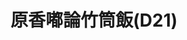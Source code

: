 ---
title: "原香嘟論竹筒飯(D21)"
description: "原香嘟論竹筒飯(D21)"
layout: shop
keywords:
  - 美食競賽
  - 台灣美食
  - 美食精選
datePublished: "2025-06-30"
dateModified: "2025-07-06"
city: "花蓮縣"
district: "花蓮市"
address: "花蓮縣花蓮市中山路50號原住民一條街D21"
phone: "0955731462"
geo: "23.97195944554577, 121.61206515846527"
google_map: "https://maps.app.goo.gl/m1UxLXjWrMLxhpbg6"
footinder: "https://footinder.com.tw/%E8%8A%B1%E8%93%AE%E7%B8%A3%E8%8A%B1%E8%93%AE%E5%B8%82/362059/"
official: "https://www.facebook.com/TORONandHEMAY/"
award:
  - name: "夜市王"
    year: "2024"
    entries:
      - nightMarket: "東大門夜市"
        food_type: "甜點"
        rank: "第六名"

---